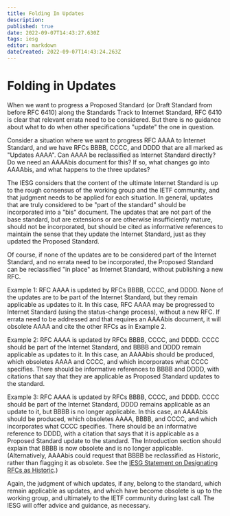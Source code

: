 ```yaml
---
title: Folding In Updates
description: 
published: true
date: 2022-09-07T14:43:27.630Z
tags: iesg
editor: markdown
dateCreated: 2022-09-07T14:43:24.263Z
---
```


# Folding in Updates
When we want to progress a Proposed Standard (or Draft Standard from before RFC 6410) along the Standards Track to Internet Standard, RFC 6410 is clear that relevant errata need to be considered.  But there is no guidance about what to do when other specifications "update" the one in question.

Consider a situation where we want to progress RFC AAAA to Internet Standard, and we have RFCs BBBB, CCCC, and DDDD that are all marked as "Updates AAAA".  Can AAAA be reclassified as Internet Standard directly?  Do we need an AAAAbis document for this?  If so, what changes go into AAAAbis, and what happens to the three updates?

The IESG considers that the content of the ultimate Internet Standard is up to the rough consensus of the working group and the IETF community, and that judgment needs to be applied for each situation.  In general, updates that are truly considered to be "part of the standard" should be incorporated into a "bis" document.  The updates that are not part of the base standard, but are extensions or are otherwise insufficiently mature, should not be incorporated, but should be cited as informative references to maintain the sense that they update the Internet Standard, just as they updated the Proposed Standard.

Of course, if none of the updates are to be considered part of the Internet Standard, and no errata need to be incorporated, the Proposed Standard can be reclassified "in place" as Internet Standard, without publishing a new RFC.

Example 1:
RFC AAAA is updated by RFCs BBBB, CCCC, and DDDD.  None of the updates are to be part of the Internet Standard, but they remain applicable as updates to it.  In this case, RFC AAAA may be progressed to Internet Standard (using the status-change process), without a new RFC.  If errata need to be addressed and that requires an AAAAbis document, it will obsolete AAAA and cite the other RFCs as in Example 2.

Example 2:
RFC AAAA is updated by RFCs BBBB, CCCC, and DDDD.  CCCC should be part of the Internet Standard, and BBBB and DDDD remain applicable as updates to it.  In this case, an AAAAbis should be produced, which obsoletes AAAA and CCCC, and which incorporates what CCCC specifies.  There should be informative references to BBBB and DDDD, with citations that say that they are applicable as Proposed Standard updates to the standard.

Example 3:
RFC AAAA is updated by RFCs BBBB, CCCC, and DDDD.  CCCC should be part of the Internet Standard, DDDD remains applicable as an update to it, but BBBB is no longer applicable.  In this case, an AAAAbis should be produced, which obsoletes AAAA, BBBB, and CCCC, and which incorporates what CCCC specifies.  There should be an informative reference to DDDD, with a citation that says that it is applicable as a Proposed Standard update to the standard.  The Introduction section should explain that BBBB is now obsolete and is no longer applicable.  (Alternatively, AAAAbis could request that BBBB be reclassified as Historic, rather than flagging it as obsolete.  See the [IESG Statement on Designating RFCs as Historic](http://www.ietf.org/iesg/statement/designating-rfcs-as-historic.html).)

Again, the judgment of which updates, if any, belong to the standard, which remain applicable as updates, and which have become obsolete is up to the working group, and ultimately to the IETF community during last call.  The IESG will offer advice and guidance, as necessary.